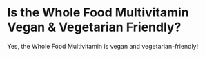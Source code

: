 # Is the Whole Food Multivitamin Vegan & Vegetarian Friendly?

Yes, the Whole Food Multivitamin is vegan and vegetarian-friendly!